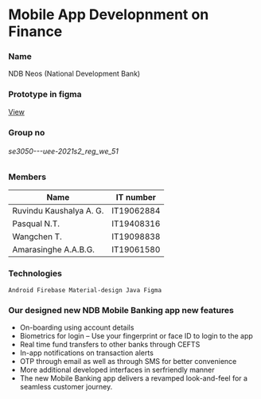 # Mobile App Developnment on Finance

### Name 
NDB Neos (National Development Bank)

### Prototype in figma

[View](https://www.figma.com/proto/GIuXHbzE96iNCSFwjtbEkP/Figma-NDB-Neos?node-id=105%3A613&starting-point-node-id=105%3A613)

### Group no

###### se3050---uee-2021s2_reg_we_51

### Members                  

| Name                     | IT number     |
| ------------------------ | ------------- |
| Ruvindu Kaushalya A. G.  | IT19062884    |
| Pasqual N.T.             | IT19408316    |  
| Wangchen T.              | IT19098838    |
| Amarasinghe A.A.B.G.     | IT19061580    |

### Technologies


    Android Firebase Material-design Java Figma

### Our designed new NDB Mobile Banking app new features

- On-boarding using account details
- Biometrics for login – Use your fingerprint or face ID to login to the app
- Real time fund transfers to other banks through CEFTS
- In-app notifications on transaction alerts
- OTP through email as well as through SMS for better convenience
- More additional developed interfaces in serfriendly manner
- The new Mobile Banking app delivers a revamped look-and-feel for a seamless customer journey.

